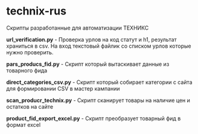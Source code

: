 # technix-rus
Скрипты разработанные для автоматизации ТЕХНИКС

**url_verification.py** - Проверка урлов на код статут и h1, результат храниться в csv. На вход текстовый файлик со списком урлов которые нужно проверить.

**pars_producs_fid.py** - Скрипт который вытаскивает данные из товарного фида

**direct_categories_csv.py** - Скрипт который собирает категории с сайта для формировании CSV в мастер кампании

**scan_producr_technix.py** - Скрипт сканирует товары на наличие цен и остатков на сайте

**product_fid_export_excel.py** - Скрипт преобразует товарный фид в формат excel
